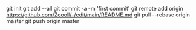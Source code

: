 git init
git add --all
git commit -a -m 'first commit'
git remote add origin https://github.com/Zeooll/-/edit/main/README.md
git pull --rebase origin master
git push origin master
